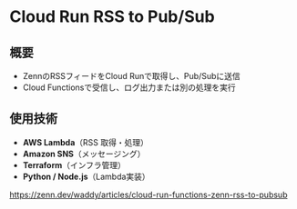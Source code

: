 # Cloud Run RSS to Pub/Sub
## 概要
- ZennのRSSフィードをCloud Runで取得し、Pub/Subに送信
- Cloud Functionsで受信し、ログ出力または別の処理を実行

## 使用技術
- **AWS Lambda**（RSS 取得・処理）
- **Amazon SNS**（メッセージング）
- **Terraform**（インフラ管理）
- **Python / Node.js**（Lambda実装）


https://zenn.dev/waddy/articles/cloud-run-functions-zenn-rss-to-pubsub
